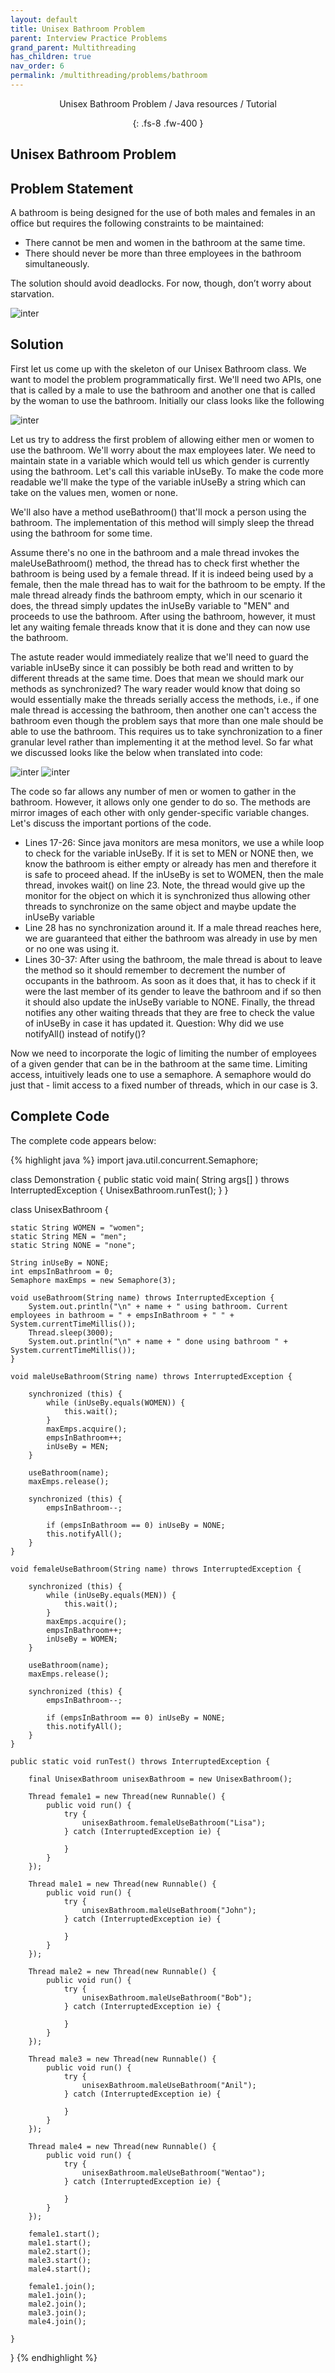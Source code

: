 ```yaml
---
layout: default
title: Unisex Bathroom Problem
parent: Interview Practice Problems
grand_parent: Multithreading
has_children: true
nav_order: 6
permalink: /multithreading/problems/bathroom
---
```

<div align="center" markdown="1">
Unisex Bathroom Problem / Java resources / Tutorial

{: .fs-8 .fw-400 }
</div>

## Unisex Bathroom Problem

## Problem Statement

A bathroom is being designed for the use of both males and females in an office but requires the following constraints to be maintained:
* There cannot be men and women in the bathroom at the same time.
* There should never be more than three employees in the bathroom simultaneously.

The solution should avoid deadlocks. For now, though, don’t worry about starvation.

![inter](https://raw.githubusercontent.com/JavaLvivDev/prog-resources/master/resources/inter/inter27.png)

## Solution
First let us come up with the skeleton of our Unisex Bathroom class. We want to model the problem programmatically first. We'll need two APIs, one that is called by a male to use the bathroom and another one that is called by the woman to use the bathroom. Initially our class looks like the following

![inter](https://raw.githubusercontent.com/JavaLvivDev/prog-resources/master/resources/inter/inter28.png)

Let us try to address the first problem of allowing either men or women to use the bathroom. We'll worry about the max employees later. We need to maintain state in a variable which would tell us which gender is currently using the bathroom. Let's call this variable inUseBy. To make the code more readable we'll make the type of the variable inUseBy a string which can take on the values men, women or none.

We'll also have a method useBathroom() that'll mock a person using the bathroom. The implementation of this method will simply sleep the thread using the bathroom for some time.

Assume there's no one in the bathroom and a male thread invokes the maleUseBathroom() method, the thread has to check first whether the bathroom is being used by a female thread. If it is indeed being used by a female, then the male thread has to wait for the bathroom to be empty. If the male thread already finds the bathroom empty, which in our scenario it does, the thread simply updates the inUseBy variable to "MEN" and proceeds to use the bathroom. After using the bathroom, however, it must let any waiting female threads know that it is done and they can now use the bathroom.

The astute reader would immediately realize that we'll need to guard the variable inUseBy since it can possibly be both read and written to by different threads at the same time. Does that mean we should mark our methods as synchronized? The wary reader would know that doing so would essentially make the threads serially access the methods, i.e., if one male thread is accessing the bathroom, then another one can't access the bathroom even though the problem says that more than one male should be able to use the bathroom. This requires us to take synchronization to a finer granular level rather than implementing it at the method level. So far what we discussed looks like the below when translated into code:

![inter](https://raw.githubusercontent.com/JavaLvivDev/prog-resources/master/resources/inter/inter29.png)
![inter](https://raw.githubusercontent.com/JavaLvivDev/prog-resources/master/resources/inter/inter30.png)

The code so far allows any number of men or women to gather in the bathroom. However, it allows only one gender to do so. The methods are mirror images of each other with only gender-specific variable changes. Let's discuss the important portions of the code.
* Lines 17-26: Since java monitors are mesa monitors, we use a while loop to check for the variable inUseBy. If it is set to MEN or NONE then, we know the bathroom is either empty or already has men and therefore it is safe to proceed ahead. If the inUseBy is set to WOMEN, then the male thread, invokes wait() on line 23. Note, the thread would give up the monitor for the object on which it is synchronized thus allowing other threads to synchronize on the same object and maybe update the inUseBy variable
* Line 28 has no synchronization around it. If a male thread reaches here, we are guaranteed that either the bathroom was already in use by men or no one was using it.
* Lines 30-37: After using the bathroom, the male thread is about to leave the method so it should remember to decrement the number of occupants in the bathroom. As soon as it does that, it has to check if it were the last member of its gender to leave the bathroom and if so then it should also update the inUseBy variable to NONE. Finally, the thread notifies any other waiting threads that they are free to check the value of inUseBy in case it has updated it. Question: Why did we use notifyAll() instead of notify()?

Now we need to incorporate the logic of limiting the number of employees of a given gender that can be in the bathroom at the same time. Limiting access, intuitively leads one to use a semaphore. A semaphore would do just that - limit access to a fixed number of threads, which in our case is 3.

## Complete Code
The complete code appears below:

{% highlight java %}
import java.util.concurrent.Semaphore;

class Demonstration {
    public static void main( String args[] ) throws InterruptedException {
        UnisexBathroom.runTest();
    }
}

class UnisexBathroom {

    static String WOMEN = "women";
    static String MEN = "men";
    static String NONE = "none";

    String inUseBy = NONE;
    int empsInBathroom = 0;
    Semaphore maxEmps = new Semaphore(3);

    void useBathroom(String name) throws InterruptedException {
        System.out.println("\n" + name + " using bathroom. Current employees in bathroom = " + empsInBathroom + " " + System.currentTimeMillis());
        Thread.sleep(3000);
        System.out.println("\n" + name + " done using bathroom " + System.currentTimeMillis());
    }

    void maleUseBathroom(String name) throws InterruptedException {

        synchronized (this) {
            while (inUseBy.equals(WOMEN)) {
                this.wait();
            }
            maxEmps.acquire();
            empsInBathroom++;
            inUseBy = MEN;
        }

        useBathroom(name);
        maxEmps.release();

        synchronized (this) {
            empsInBathroom--;

            if (empsInBathroom == 0) inUseBy = NONE;
            this.notifyAll();
        }
    }

    void femaleUseBathroom(String name) throws InterruptedException {

        synchronized (this) {
            while (inUseBy.equals(MEN)) {
                this.wait();
            }
            maxEmps.acquire();
            empsInBathroom++;
            inUseBy = WOMEN;
        }

        useBathroom(name);
        maxEmps.release();

        synchronized (this) {
            empsInBathroom--;

            if (empsInBathroom == 0) inUseBy = NONE;
            this.notifyAll();
        }
    }

    public static void runTest() throws InterruptedException {

        final UnisexBathroom unisexBathroom = new UnisexBathroom();

        Thread female1 = new Thread(new Runnable() {
            public void run() {
                try {
                    unisexBathroom.femaleUseBathroom("Lisa");
                } catch (InterruptedException ie) {

                }
            }
        });

        Thread male1 = new Thread(new Runnable() {
            public void run() {
                try {
                    unisexBathroom.maleUseBathroom("John");
                } catch (InterruptedException ie) {

                }
            }
        });

        Thread male2 = new Thread(new Runnable() {
            public void run() {
                try {
                    unisexBathroom.maleUseBathroom("Bob");
                } catch (InterruptedException ie) {

                }
            }
        });

        Thread male3 = new Thread(new Runnable() {
            public void run() {
                try {
                    unisexBathroom.maleUseBathroom("Anil");
                } catch (InterruptedException ie) {

                }
            }
        });

        Thread male4 = new Thread(new Runnable() {
            public void run() {
                try {
                    unisexBathroom.maleUseBathroom("Wentao");
                } catch (InterruptedException ie) {

                }
            }
        });

        female1.start();
        male1.start();
        male2.start();
        male3.start();
        male4.start();

        female1.join();
        male1.join();
        male2.join();
        male3.join();
        male4.join();

    }
}
{% endhighlight %}